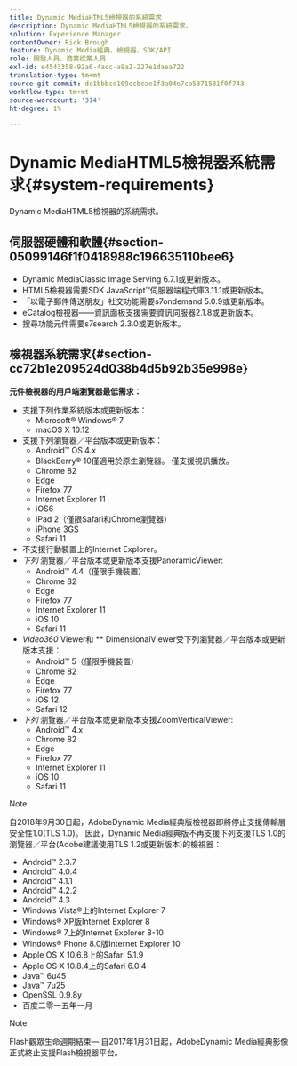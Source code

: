 ```yaml
---
title: Dynamic MediaHTML5檢視器的系統需求
description: Dynamic MediaHTML5檢視器的系統需求。
solution: Experience Manager
contentOwner: Rick Brough
feature: Dynamic Media經典，檢視器，SDK/API
role: 開發人員，商業從業人員
exl-id: e4543358-92a6-4acc-a8a2-227e1daea722
translation-type: tm+mt
source-git-commit: dc1bbbcd109ecbeae1f3a04e7ca5371581f0f743
workflow-type: tm+mt
source-wordcount: '314'
ht-degree: 1%

---
```


# Dynamic MediaHTML5檢視器系統需求{#system-requirements}

Dynamic MediaHTML5檢視器的系統需求。

<!-- Updated April 06, 2021 from https://wiki.corp.adobe.com/pages/viewpage.action?spaceKey=scene7qa&title=s7Viewers%2C+S7SDK%2C+S7OnDemand+Release+Notes - Contact is Sasha -->

## 伺服器硬體和軟體{#section-05099146f1f0418988c196635110bee6}

* Dynamic MediaClassic Image Serving 6.7.1或更新版本。
* HTML5檢視器需要SDK JavaScript™伺服器端程式庫3.11.1或更新版本。
* 「以電子郵件傳送朋友」社交功能需要s7ondemand 5.0.9或更新版本。
* eCatalog檢視器——資訊面板支援需要資訊伺服器2.1.8或更新版本。
* 搜尋功能元件需要s7search 2.3.0或更新版本。

## 檢視器系統需求{#section-cc72b1e209524d038b4d5b92b35e998e}

**元件檢視器的用戶端瀏覽器最低需求：**

* 支援下列作業系統版本或更新版本：
   * Microsoft® Windows® 7
   * macOS X 10.12
* 支援下列瀏覽器／平台版本或更新版本：
   * Android™ OS 4.x
   * BlackBerry® 10僅適用於原生瀏覽器。 僅支援視訊播放。
   * Chrome 82
   * Edge
   * Firefox 77
   * Internet Explorer 11
   * iOS6
   * iPad 2（僅限Safari和Chrome瀏覽器）
   * iPhone 3GS
   * Safari 11
* 不支援行動裝置上的Internet Explorer。
* *下列* 瀏覽器／平台版本或更新版本支援PanoramicViewer:
   * Android™ 4.4（僅限手機裝置）
   * Chrome 82
   * Edge
   * Firefox 77
   * Internet Explorer 11
   * iOS 10
   * Safari 11
* *Video360* Viewer和 ** DimensionalViewer受下列瀏覽器／平台版本或更新版本支援：
   * Android™ 5（僅限手機裝置）
   * Chrome 82
   * Edge
   * Firefox 77
   * iOS 12
   * Safari 12
* *下列* 瀏覽器／平台版本或更新版本支援ZoomVerticalViewer:
   * Android™ 4.x
   * Chrome 82
   * Edge
   * Firefox 77
   * Internet Explorer 11
   * iOS 10
   * Safari 11

>[!NOTE]
>
>自2018年9月30日起，AdobeDynamic Media經典版檢視器即將停止支援傳輸層安全性1.0(TLS 1.0)。 因此，Dynamic Media經典版不再支援下列支援TLS 1.0的瀏覽器／平台(Adobe建議使用TLS 1.2或更新版本)的檢視器：
>
> * Android™ 2.3.7
> * Android™ 4.0.4
> * Android™ 4.1.1
> * Android™ 4.2.2
> * Android™ 4.3
> * Windows Vista®上的Internet Explorer 7
> * Windows® XP版Internet Explorer 8
> * Windows® 7上的Internet Explorer 8-10
> * Windows® Phone 8.0版Internet Explorer 10
> * Apple OS X 10.6.8上的Safari 5.1.9
> * Apple OS X 10.8.4上的Safari 6.0.4
> * Java™ 6u45
> * Java™ 7u25
> * OpenSSL 0.9.8y
> * 百度二零一五年一月


>[!NOTE]
>
>Flash觀眾生命週期結束— 自2017年1月31日起，AdobeDynamic Media經典影像正式終止支援Flash檢視器平台。
